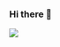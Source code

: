 ### Hi there 👋
<img src="https://capsule-render.vercel.app/api?type=waving&color=auto&height=200&section=header&text=ㅎㅎㅎㅎ&fontSize=90" />
<!--
**KaiKimiOS/KaiKimiOS** is a ✨ _special_ ✨ repository because its `README.md` (this file) appears on your GitHub profile.

Here are some ideas to get you started:

- 🔭 I’m currently working on ...
- 🌱 I’m currently learning ...
- 👯 I’m looking to collaborate on ...
- 🤔 I’m looking for help with ...
- 💬 Ask me about ...
- 📫 How to reach me: ...
- 😄 Pronouns: ...
- ⚡ Fun fact: ...
-->
